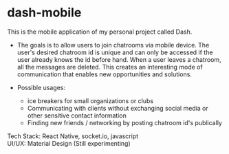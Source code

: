 # dash-mobile
This is the mobile application of my personal project called Dash. 

- The goals is to allow users to join chatrooms via mobile device. The user's desired chatroom id is unique and can only be accessed if the user already knows the id before hand. When a user leaves a chatroom, all the messages are deleted. This creates an interesting mode of communication that enables new opportunities and solutions.

- Possible usages:  
    - ice breakers for small organizations or clubs
    - Communicating with clients without exchanging social media or other sensitive contact information
    - Finding new friends / networking by posting chatroom id's publically

Tech Stack: React Native, socket.io, javascript<br>
UI/UX: Material Design (Still experimenting)